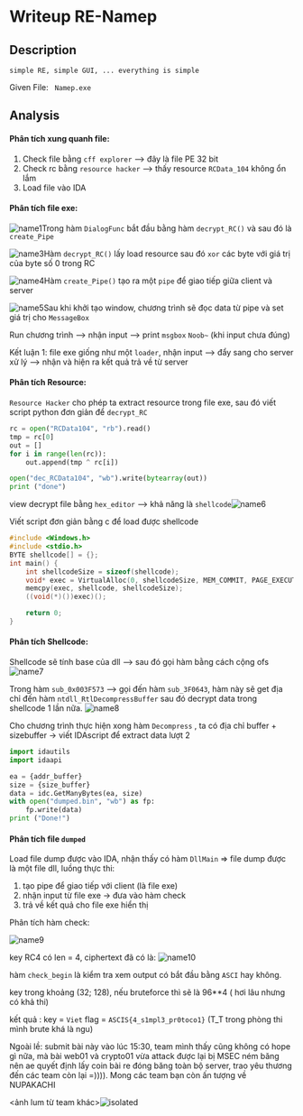 # Writeup RE-Namep

## Description

 `simple RE, simple GUI, ... everything is simple`

Given File: ` Namep.exe`

## Analysis

#### Phân tích xung quanh file:

1. Check file bằng `cff explorer` --> đây là file PE 32 bit
2. Check rc bằng `resource hacker` --> thấy resource `RCData_104` không ổn lắm
3. Load file vào IDA  

#### Phân tích file exe:

![name1](name1.png)Trong  hàm `DialogFunc` bắt đầu bằng hàm `decrypt_RC()` và sau đó là `create_Pipe`

![name3](name3.png)Hàm `decrypt_RC()` lấy  load resource sau đó `xor` các byte với giá trị của byte số 0 trong RC

![name4](name4.png)Hàm `create_Pipe()` tạo ra một `pipe` để giao tiếp giữa client và server 

![name5](name5.png)Sau khi khởi tạo window, chương trình sẽ đọc data từ pipe và set giá trị cho `MessageBox` 

Run chương trình --> nhận input --> print `msgbox`  `Noob~` (khi input chưa đúng)

Kết luận 1: file exe giống như một `loader`,  nhận input --> đẩy sang cho server xử lý --> nhận và hiện ra kết quả trả về từ server

#### Phân tích Resource:

`Resource Hacker` cho phép ta extract resource trong file exe, sau đó viết script python đơn giản để `decrypt_RC` 

```python
rc = open("RCData104", "rb").read()
tmp = rc[0]
out = []
for i in range(len(rc)):
    out.append(tmp ^ rc[i])

open("dec_RCData104", "wb").write(bytearray(out))
print ("done")
```

 view decrypt file bằng `hex_editor`  --> khả năng là `shellcode`![name6](name6.png)

Viết script đơn giản bằng c để load được shellcode

```c
#include <Windows.h>
#include <stdio.h>
BYTE shellcode[] = {};
int main() {
    int shellcodeSize = sizeof(shellcode);
    void* exec = VirtualAlloc(0, shellcodeSize, MEM_COMMIT, PAGE_EXECUTE_READWRITE);
    memcpy(exec, shellcode, shellcodeSize);
    ((void(*)())exec)();

    return 0;
}
```

#### Phân tích Shellcode:

Shellcode sẽ tính base của dll --> sau đó gọi hàm bằng cách cộng ofs ![name7](name7.png)

Trong hàm `sub_0x003F573` --> gọi đến hàm `sub_3F0643`, hàm này sẽ get địa chỉ đến hàm `ntdll_RtlDecompressBuffer` sau đó decrypt data trong shellcode 1 lần nữa. ![name8](name8.png)

Cho chương trình thực hiện xong hàm `Decompress` , ta có địa chỉ buffer + sizebuffer -> viết IDAscript để extract data lượt 2

```python
import idautils
import idaapi

ea = {addr_buffer}
size = {size_buffer}
data = idc.GetManyBytes(ea, size)
with open("dumped.bin", "wb") as fp:
    fp.write(data)
print ("Done!")
```

#### Phân tích file `dumped`

Load file dump được vào IDA, nhận thấy có hàm `DllMain` => file dump được là một file dll, luồng thực thi:

1. tạo pipe để giao tiếp với client (là file exe)
2. nhận input từ file exe -> đưa vào hàm check
3. trả về kết quả cho file exe hiển thị

Phân tích hàm check:

![name9](name9.png)

key RC4 có len = 4, ciphertext đã có là: ![name10](name10.png)

hàm  `check_begin` là kiểm tra xem output có bắt đầu bằng `ASCI` hay không. 

key trong khoảng (32; 128), nếu bruteforce thì sẽ là 96**4 ( hơi lâu nhưng có khả thi)

kết quả : key = `Viet`  flag = `ASCIS{4_s1mpl3_pr0toco1}`  (T_T trong phòng thi mình brute khá là ngu)

Ngoài lề: submit bài này vào lúc 15:30, team mình thấy cũng không có hope gì nữa, mà bài web01 và crypto01 vừa attack được lại bị MSEC ném băng nên ae quyết định lấy coin bài re đóng băng toàn bộ server, trao yêu thương đến các team còn lại =)))). Mong các team bạn còn ấn tượng về NUPAKACHI

<ảnh lum từ team khác>![isolated](isolated.jpg)
